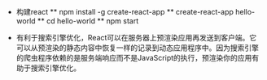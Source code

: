 * 构建react
** npm install -g create-react-app 
** create-react-app hello-world 
** cd hello-world 
** npm start

* 有利于搜索引擎优化，React可以在服务器上预渲染应用再发送到客户端。它可以从预渲染的静态内容中恢复一样的记录到动态应用程序中。因为搜索引擎的爬虫程序依赖的是服务端响应而不是JavaScript的执行，预渲染你的应用有助于搜索引擎优化。